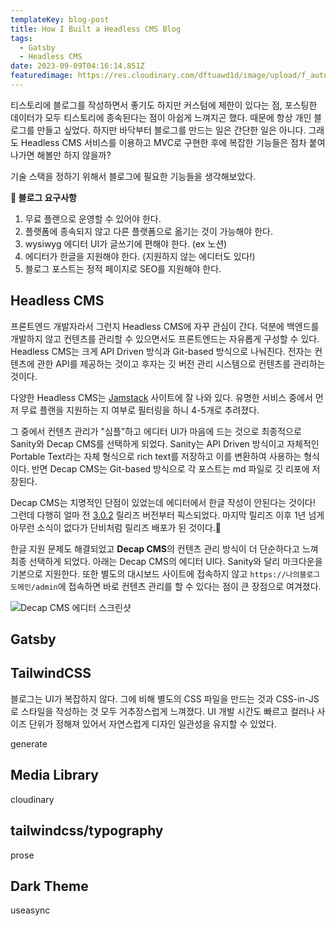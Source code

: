 ```yaml
---
templateKey: blog-post
title: How I Built a Headless CMS Blog
tags:
  - Gatsby
  - Headless CMS
date: 2023-09-09T04:16:14.851Z
featuredimage: https://res.cloudinary.com/dftuawd1d/image/upload/f_auto,q_auto/c_fit,h_400,w_600/v1694233352/blog/decap-cms_tpulmd.png
---
```

티스토리에 블로그를 작성하면서 좋기도 하지만 커스텀에 제한이 있다는 점, 포스팅한 데이터가 모두 티스토리에 종속된다는 점이 아쉽게 느껴지곤 했다. 때문에 항상 개인 블로그를 만들고 싶었다. 하지만 바닥부터 블로그를 만드는 일은 간단한 일은 아니다. 그래도 Headless CMS 서비스를 이용하고 MVC로 구현한 후에 복잡한 기능들은 점차 붙여나가면 해볼만 하지 않을까?

기술 스택을 정하기 위해서 블로그에 필요한 기능들을 생각해보았다.

**🚀 블로그 요구사항**

1. 무료 플랜으로 운영할 수 있어야 한다.
2. 플랫폼에 종속되지 않고 다른 플랫폼으로 옮기는 것이 가능해야 한다.
3. wysiwyg 에디터 UI가 글쓰기에 편해야 한다. (ex 노션) 
4. 에디터가 한글을 지원해야 한다. (지원하지 않는 에디터도 있다!)
5. 블로그 포스트는 정적 페이지로 SEO를 지원해야 한다.

## Headless CMS

프론트엔드 개발자라서 그런지 Headless CMS에 자꾸 관심이 간다. 덕분에 백엔드를 개발하지 않고 컨텐츠를 관리할 수 있으면서도 프론트엔드는 자유롭게 구성할 수 있다. Headless CMS는 크게 API Driven 방식과 Git-based 방식으로 나눠진다. 전자는 컨텐츠에 관한 API를 제공하는 것이고 후자는 깃 버전 관리 시스템으로 컨텐츠를 관리하는 것이다. 

다양한 Headless CMS는 [Jamstack](https://jamstack.org/headless-cms/) 사이트에 잘 나와 있다. 유명한 서비스 중에서 먼저 무료 플랜을 지원하는 지 여부로 필터링을 하니 4-5개로 추려졌다.

그 중에서 컨텐츠 관리가 "심플"하고 에디터 UI가 마음에 드는 것으로 최종적으로 Sanity와 Decap CMS를 선택하게 되었다. Sanity는 API Driven 방식이고 자체적인 Portable Text라는 자체 형식으로 rich text를 저장하고 이를 변환하여 사용하는 형식이다. 반면 Decap CMS는 Git-based 방식으로 각 포스트는 md 파일로 깃 리포에 저장된다.

Decap CMS는 치명적인 단점이 있었는데 에디터에서 한글 작성이 안된다는 것이다! 그런데 다행히 얼마 전 [3.0.2](https://github.com/decaporg/decap-cms/releases/tag/decap-cms%403.0.2) 릴리즈 버전부터 픽스되었다. 마지막 릴리즈 이후 1년 넘게 아무런 소식이 없다가 단비처럼 릴리즈 배포가 된 것이다.🎉

한글 지원 문제도 해결되었고 **Decap CMS**의 컨텐츠 관리 방식이 더 단순하다고 느껴 최종 선택하게 되었다. 아래는 Decap CMS의 에디터 UI다. Sanity와 달리 마크다운을 기본으로 지원한다. 또한 별도의 대시보드 사이트에 접속하지 않고 `https://나의블로그도메인/admin`에 접속하면 바로 컨텐츠 관리를 할 수 있다는 점이 큰 장점으로 여겨졌다.

![Decap CMS 에디터 스크린샷](https://res.cloudinary.com/dftuawd1d/image/upload/f_auto,q_auto/c_fit,h_400,w_600/v1694243188/blog/decap-cms-screenshot.png)



## Gatsby



## TailwindCSS
블로그는 UI가 복잡하지 않다. 그에 비해 별도의 CSS 파일을 만드는 것과 CSS-in-JS로 스타일을 작성하는 것 모두 거추장스럽게 느껴졌다. UI 개발 시간도 빠르고 컬러나 사이즈 단위가 정해져 있어서 자연스럽게 디자인 일관성을 유지할 수 있었다.

generate


## Media Library
cloudinary


## tailwindcss/typography
prose


## Dark Theme
useasync
